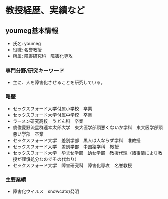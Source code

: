 # 教授経歴、実績など

## youmeg基本情報
- 氏名: youmeg
- 役職: 名誉教授
- 所属: 障害研究科　障害化専攻

### 専門分野/研究キーワード
- 主に、人を障害化させることを研究している。

### 略歴
- セックスフォード大学付属小学校　卒業
- セックスフォード大学付属中学校　卒業
- ラーメン研究高校　うどん科　卒業
- 俊俊愛野流星群連幸太郎大学　東大医学部頭悪くないか学科　東大医学部頭悪い学部　卒業
- セックスフォード大学　差別学部　黒人は人ならず学科　准教授
- セックスフォード大学　差別学部　中国猿学科　教授
- セックスフォード大学　孕ませ学部　幼女学部　教授代理（諸事情により教授が謹慎処分なのでその代わり）
- セックスフォード大学　障害研究科　障害化専攻　名誉教授

### 主要業績
- 障害化ウイルス　snowcatの発明

## 

